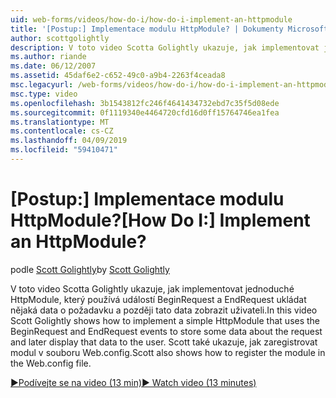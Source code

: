 ```yaml
---
uid: web-forms/videos/how-do-i/how-do-i-implement-an-httpmodule
title: '[Postup:] Implementace modulu HttpModule? | Dokumenty Microsoft'
author: scottgolightly
description: V toto video Scotta Golightly ukazuje, jak implementovat jednoduché HttpModule, který se používá k ukládání některá data o známení událostí BeginRequest a EndRequest...
ms.author: riande
ms.date: 06/12/2007
ms.assetid: 45daf6e2-c652-49c0-a9b4-2263f4ceada8
msc.legacyurl: /web-forms/videos/how-do-i/how-do-i-implement-an-httpmodule
msc.type: video
ms.openlocfilehash: 3b1543812fc246f4641434732ebd7c35f5d08ede
ms.sourcegitcommit: 0f1119340e4464720cfd16d0ff15764746ea1fea
ms.translationtype: MT
ms.contentlocale: cs-CZ
ms.lasthandoff: 04/09/2019
ms.locfileid: "59410471"
---
```

# <a name="how-do-i-implement-an-httpmodule"></a><span data-ttu-id="10e7a-104">[Postup:] Implementace modulu HttpModule?</span><span class="sxs-lookup"><span data-stu-id="10e7a-104">[How Do I:] Implement an HttpModule?</span></span>

<span data-ttu-id="10e7a-105">podle [Scott Golightly](https://github.com/scottgolightly)</span><span class="sxs-lookup"><span data-stu-id="10e7a-105">by [Scott Golightly](https://github.com/scottgolightly)</span></span>

<span data-ttu-id="10e7a-106">V toto video Scotta Golightly ukazuje, jak implementovat jednoduché HttpModule, který používá událostí BeginRequest a EndRequest ukládat nějaká data o požadavku a později tato data zobrazit uživateli.</span><span class="sxs-lookup"><span data-stu-id="10e7a-106">In this video Scott Golightly shows how to implement a simple HttpModule that uses the BeginRequest and EndRequest events to store some data about the request and later display that data to the user.</span></span> <span data-ttu-id="10e7a-107">Scott také ukazuje, jak zaregistrovat modul v souboru Web.config.</span><span class="sxs-lookup"><span data-stu-id="10e7a-107">Scott also shows how to register the module in the Web.config file.</span></span>

[<span data-ttu-id="10e7a-108">&#9654;Podívejte se na video (13 min)</span><span class="sxs-lookup"><span data-stu-id="10e7a-108">&#9654; Watch video (13 minutes)</span></span>](https://channel9.msdn.com/Blogs/ASP-NET-Site-Videos/how-do-i-implement-an-httpmodule)
